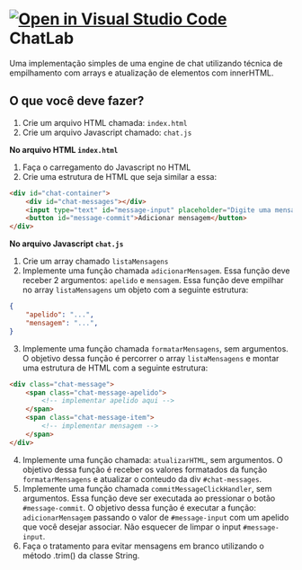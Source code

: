 [![Open in Visual Studio Code](https://classroom.github.com/assets/open-in-vscode-718a45dd9cf7e7f842a935f5ebbe5719a5e09af4491e668f4dbf3b35d5cca122.svg)](https://classroom.github.com/online_ide?assignment_repo_id=11459738&assignment_repo_type=AssignmentRepo)
ChatLab
=====

Uma implementação simples de uma engine de chat utilizando técnica de empilhamento com arrays e atualização de elementos com innerHTML.

## O que você deve fazer?

1. Crie um arquivo HTML chamada: ```index.html```
2. Crie um arquivo Javascript chamado: ```chat.js```

**No arquivo HTML ```index.html```**
1. Faça o carregamento do Javascript no HTML
2. Crie uma estrutura de HTML que seja similar a essa:
```html
<div id="chat-container">
    <div id="chat-messages"></div>
    <input type="text" id="message-input" placeholder="Digite uma mensagem..." autofocus>
    <button id="message-commit">Adicionar mensagem</button>
</div>
```

**No arquivo Javascript ```chat.js```**
1. Crie um array chamado ```listaMensagens```
2. Implemente uma função chamada ```adicionarMensagem```. Essa função deve receber 2 argumentos: ```apelido``` e ```mensagem```. Essa função deve empilhar no array ```listaMensagens``` um objeto com a seguinte estrutura:
```json
{
    "apelido": "...", 
    "mensagem": "...",
}
```
3. Implemente uma função chamada ```formatarMensagens```, sem argumentos. O objetivo dessa função é percorrer o array ```listaMensagens``` e montar uma estrutura de HTML com a seguinte estrutura:
```html
<div class="chat-message">
    <span class="chat-message-apelido">
        <!-- implementar apelido aqui -->
    </span>
    <span class="chat-message-item">
        <!-- implementar mensagem -->
    </span>
</div>
```
4. Implemente uma função chamada: ```atualizarHTML```, sem argumentos. O objetivo dessa função é receber os valores formatados da função ```formatarMensagens``` e atualizar o conteudo da div ```#chat-messages```.
5. Implemente uma função chamada ```commitMessageClickHandler```, sem argumentos. Essa função deve ser executada ao pressionar o botão ```#message-commit```. O objetivo dessa função é executar a função: ```adicionarMensagem``` passando o valor de ```#message-input``` com um apelido que você desejar associar. Não esquecer de limpar o input ```#message-input```.
6. Faça o tratamento para evitar mensagens em branco utilizando o método .trim() da classe String.